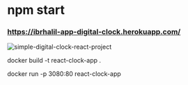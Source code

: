 # npm start
### https://ibrhalil-app-digital-clock.herokuapp.com/

![simple-digital-clock-react-project](https://user-images.githubusercontent.com/52247284/134201604-82763549-ce92-4171-84a6-7e5d4427f78b.PNG)


docker build -t react-clock-app .

docker run -p 3080:80 react-clock-app
